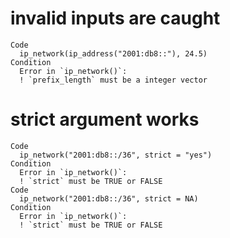 # invalid inputs are caught

    Code
      ip_network(ip_address("2001:db8::"), 24.5)
    Condition
      Error in `ip_network()`:
      ! `prefix_length` must be a integer vector

# strict argument works

    Code
      ip_network("2001:db8::/36", strict = "yes")
    Condition
      Error in `ip_network()`:
      ! `strict` must be TRUE or FALSE
    Code
      ip_network("2001:db8::/36", strict = NA)
    Condition
      Error in `ip_network()`:
      ! `strict` must be TRUE or FALSE


